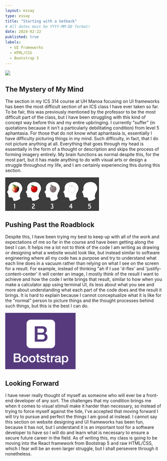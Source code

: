 ```yaml
---
layout: essay
type: essay
title: "Starting with a Setback"
# All dates must be YYYY-MM-DD format!
date: 2024-02-22
published: true
labels:
  - UI Frameworks
  - HTML/CSS
  - Bootstrap 5
---
```


<img width="300px" src="../img/starting-with-a-setback/webdesign.png">

## The Mystery of My Mind

The section in my ICS 314 course at UH Manoa focusing on UI frameworks has been the most difficult section of an ICS class I have ever taken so far. To be fair, this was previously mentioned by the professor to be the most difficult part of the class, but I have been struggling with this kind of concept way before this and my entire upbringing. I currently "suffer" (in quotations because it isn't a particularly debilitating condition) from level 5 aphantasia. For those that do not know what aphantasia is, essentially I have difficulty picturing things in my mind. Such difficulty, in fact, that I do not picture anything at all. Everything that goes through my head is essentially in the form of a thought or description and skips the process of forming imagery entirely. My brain functions as normal despite this, for the most part, but it has made anything to do with visual arts or design a struggle throughout my life, and I am certainly experiencing this during this section.

<img width="300px" src="../img/starting-with-a-setback/aphantasia.png">

## Pushing Past the Roadblock

Despite this, I have been trying my best to keep up with all of the work and expectations of me so far in the course and have been getting along the best I can. It helps me a lot not to think of the code I am writing as drawing or designing what a website would look like, but instead similar to software engineering where all my code has a purpose and try to understand what each line does in a vacuum rather than relying on what I see on the screen for a result. For example, instead of thinking "ah if I use 'd-flex' and 'justify-content-center' it will center an image, I mostly think of the result I want to achieve and how the code I write brings that result, similar to how when you make a calculator app using terminal UI, its less about what you see and more about understanding what each part of the code does and the result it brings. It is hard to explain because I cannot conceptualize what it is like for the "normal" person to picture things and the thought processes behind such things, but this is the best I can do.

<img width="225px" src="../img/starting-with-a-setback/boostrap.png">

## Looking Forward

I have never really thought of myself as someone who will ever be a front-end developer of any sort. The challenges that my condition brings me when it comes to visual stimuli make it harder than necessary, so instead of trying to force myself against the tide, I've accepted that moving forward I will try to pursue and perfect the things I am good at instead. I cannot say this section on website designing and UI frameworks has been fun, because it has not, but I understand it is an important tool for a software developer to have so I will do and learn what is necessary to ensure a secure future career in the field. As of writing this, my class is going to be moving into the React framework from Bootstrap 5 and raw HTML/CSS, which I fear will be an even larger struggle, but I shall persevere through it nonetheless.
